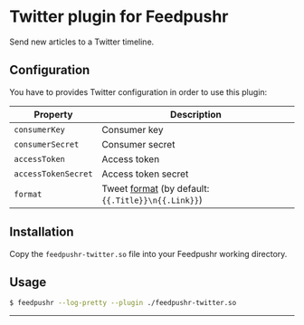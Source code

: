 # Twitter plugin for Feedpushr

Send new articles to a Twitter timeline.

## Configuration

You have to provides Twitter configuration in order to use this plugin:

| Property | Description |
|----------|-------------|
| `consumerKey` | Consumer key |
| `consumerSecret` | Consumer secret |
| `accessToken` | Access token |
| `accessTokenSecret` | Access token secret |
| `format` | Tweet [format](https://github.com/ncarlier/feedpushr#output-format) (by default: `{{.Title}}\n{{.Link}}`) | 

## Installation

Copy the `feedpushr-twitter.so` file into your Feedpushr working directory.

## Usage

```bash
$ feedpushr --log-pretty --plugin ./feedpushr-twitter.so
```

---

